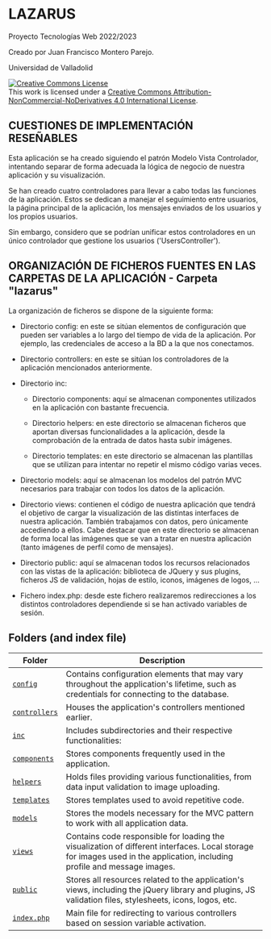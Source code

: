 # LAZARUS

  Proyecto Tecnologías Web 2022/2023           
                                               
  Creado por Juan Francisco Montero Parejo.

  Universidad de Valladolid                   

  <a rel="license" href="http://creativecommons.org/licenses/by-nc-nd/4.0/"><img alt="Creative Commons License" style="border-width:0" src="https://i.creativecommons.org/l/by-nc-nd/4.0/88x31.png" /></a><br />This work is licensed under a <a rel="license" href="http://creativecommons.org/licenses/by-nc-nd/4.0/">Creative Commons Attribution-NonCommercial-NoDerivatives 4.0 International License</a>.


CUESTIONES DE IMPLEMENTACIÓN RESEÑABLES
---------------------------------------

  Esta aplicación se ha creado siguiendo el patrón Modelo Vista Controlador, intentando separar de forma adecuada la lógica de negocio de nuestra aplicación y su visualización.

  Se han creado cuatro controladores para llevar a cabo todas las funciones de la aplicación. Estos se dedican a manejar el seguimiento entre usuarios, la página principal de la aplicación, los mensajes enviados de los usuarios y los propios usuarios.

  Sin embargo, considero que se podrían unificar estos controladores en un único controlador que gestione los usuarios ('UsersController').


ORGANIZACIÓN DE FICHEROS FUENTES EN LAS CARPETAS DE LA APLICACIÓN - Carpeta "lazarus"
--------------------------------------------------------------------------------------------------------------

  La organización de ficheros se dispone de la siguiente forma:

  - Directorio config: en este se sitúan elementos de configuración que pueden ser variables a lo largo del tiempo de vida de la aplicación. Por ejemplo, las credenciales de acceso a la BD a la que nos conectamos.

  - Directorio controllers: en este se sitúan los controladores de la aplicación mencionados anteriormente.

  - Directorio inc:

      - Directorio components: aquí se almacenan componentes utilizados en la aplicación con bastante frecuencia.

      - Directorio helpers:    en este directorio se almacenan ficheros que aportan diversas funcionalidades a la aplicación, desde la comprobación de la entrada de datos hasta subir imágenes.
      
      - Directorio templates:  en este directorio se almacenan las plantillas que se utilizan para intentar no repetir el mismo código varias veces.

  - Directorio models: aquí se almacenan los modelos del patrón MVC necesarios para trabajar con todos los datos de la aplicación.

  - Directorio views: contienen el código de nuestra aplicación que tendrá el objetivo de cargar la visualización de las distintas interfaces de nuestra aplicación. También trabajamos con datos, pero únicamente accediendo a ellos. Cabe destacar que en este directorio se almacenan de forma local las imágenes que se van a tratar en nuestra aplicación (tanto imágenes de perfil como de mensajes).

  - Directorio public: aquí se almacenan todos los recursos relacionados con las vistas de la aplicación: biblioteca de JQuery y sus plugins, ficheros JS de validación, hojas de estilo, iconos, imágenes de logos, ...

  - Fichero index.php: desde este fichero realizaremos redirecciones a los distintos controladores dependiende si se han activado variables de sesión.


## Folders (and index file)

| Folder | Description |
| --- | --- |
| [`config`](./config) | Contains configuration elements that may vary throughout the application's lifetime, such as credentials for connecting to the database. |
| [`controllers`](./controllers) | Houses the application's controllers mentioned earlier. |
| [`inc`](./inc) | Includes subdirectories and their respective functionalities: |
| [`components`](./inc/components) | Stores components frequently used in the application. |
| [`helpers`](./inc/helpers) | Holds files providing various functionalities, from data input validation to image uploading. |
| [`templates`](./inc/templates) | Stores templates used to avoid repetitive code. |
| [`models`](./models) | Stores the models necessary for the MVC pattern to work with all application data. |
| [`views`](./views) | Contains code responsible for loading the visualization of different interfaces. Local storage for images used in the application, including profile and message images. |
| [`public`](./public) | Stores all resources related to the application's views, including the jQuery library and plugins, JS validation files, stylesheets, icons, logos, etc. |
| [`index.php`](./index.php) | Main file for redirecting to various controllers based on session variable activation. |

